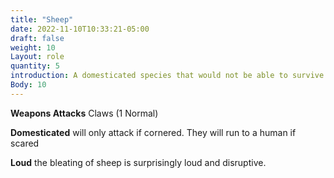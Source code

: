 ```yaml
---
title: "Sheep"
date: 2022-11-10T10:33:21-05:00
draft: false
weight: 10
Layout: role
quantity: 5
introduction: A domesticated species that would not be able to survive in the wild. They are raised for their wool that is is spun into warm and reliable garments. 
Body: 10 
---
```






**Weapons Attacks** Claws (1 Normal) 

**Domesticated** will only attack if cornered. They will run to a human if scared

**Loud** the bleating of sheep is surprisingly loud and disruptive. 
